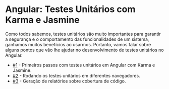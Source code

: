 # Angular: Testes Unitários com Karma e Jasmine

Como todos sabemos, testes unitários são muito importantes para garantir a segurança e o comportamento das funcionalidades de um sistema, ganhamos muitos benefícios ao usarmos. Portanto, vamos falar sobre alguns pontos que vão lhe ajudar no desenvolvimento de testes unitários no Angular.

- [#1](https://github.com/abreu-dev/angular-unit-test/tree/pagina/1) - Primeiros passos com testes unitários em Angular com Karma e Jasmine.
- [#2](https://github.com/abreu-dev/angular-unit-test/tree/pagina/2) - Rodando os testes unitários em diferentes navegadores.
- [#3](https://github.com/abreu-dev/angular-unit-test/tree/pagina/3) - Geração de relatórios sobre cobertura de código.
